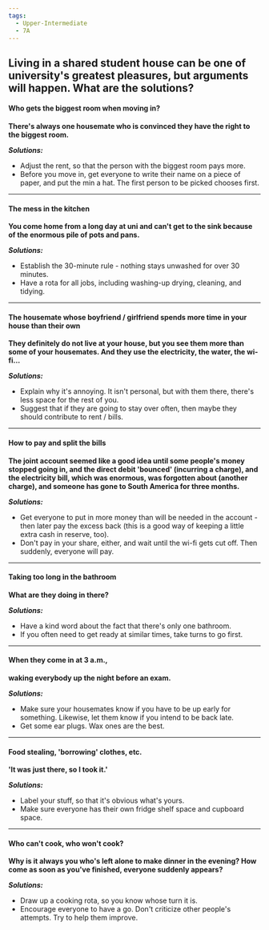 ```yaml
---
tags:
  - Upper-Intermediate
  - 7A
---
```

Living in a shared student house can be one of university's greatest pleasures, but arguments will happen. What are the solutions?
--

#### Who gets the biggest room when moving in?
**There's always one housemate who is convinced they have the right to the biggest room.**

  ***Solutions:***
- Adjust the rent, so that the person with the biggest room pays more.
- Before you move in, get everyone to write their name on a piece of paper, and put the min a hat. The first person to be picked chooses first.

---

#### The mess in the kitchen
**You come home from a long day at uni and can't get to the sink because of the enormous pile of pots and pans.**

  ***Solutions:***
- Establish the 30-minute rule - nothing stays unwashed for over 30 minutes.
- Have a rota for all jobs, including washing-up drying, cleaning, and tidying.

---

#### The housemate whose boyfriend / girlfriend spends more time in your house than their own
**They definitely do not live at your house, but you see them more than some of your housemates. And they use the electricity, the water, the wi-fi...**

  ***Solutions:***
- Explain why it's annoying. It isn't personal, but with them there, there's less space for the rest of you.
- Suggest that if they are going to stay over often, then maybe they should contribute to rent / bills.

---

#### How to pay and split the bills
**The joint account seemed like a good idea until some people's money stopped going in, and the direct debit 'bounced' (incurring a charge), and the electricity bill, which was enormous, was forgotten about (another charge), and someone has gone to South America for three months.**

  ***Solutions:***
- Get everyone to put in more money than will be needed in the account - then later pay the excess back (this is a good way of keeping a little extra cash in reserve, too).
- Don't pay in your share, either, and wait until the wi-fi gets cut off. Then suddenly, everyone will pay.

---

#### Taking too long in the bathroom
**What are they doing in there?**

  ***Solutions:***
- Have a kind word about the fact that there's only one bathroom.
- If you often need to get ready at similar times, take turns to go first.

---

#### When they come in at 3 a.m.,
**waking everybody up the night before an exam.**

  ***Solutions:***
- Make sure your housemates know if you have to be up early for something. Likewise, let them know if you intend to be back late.
- Get some ear plugs. Wax ones are the best.

---

#### Food stealing, 'borrowing' clothes, etc.
**'It was just there, so I took it.'**

  ***Solutions:***
- Label your stuff, so that it's obvious what's yours.
- Make sure everyone has their own fridge shelf space and cupboard space.

---

#### Who can't cook, who won't cook?
**Why is it always you who's left alone to make dinner in the evening? How come as soon as you've finished, everyone suddenly appears?**

  ***Solutions:***
- Draw up a cooking rota, so you know whose turn it is.
- Encourage everyone to have a go. Don't criticize other people's attempts. Try to help them improve.